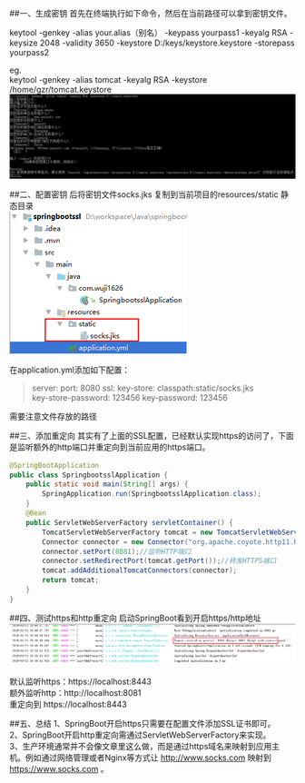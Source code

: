 ##一、生成密钥
首先在终端执行如下命令，然后在当前路径可以拿到密钥文件。

keytool -genkey -alias your.alias（别名） -keypass yourpass1 -keyalg RSA -keysize 2048 -validity 3650 -keystore D:/keys/keystore.keystore -storepass yourpass2

eg.  
keytool -genkey -alias tomcat -keyalg RSA -keystore /home/gzr/tomcat.keystore  
![](img/springbootssl02.png)  


##二、配置密钥
后将密钥文件socks.jks 复制到当前项目的resources/static 静态目录  
![](img/springbootssl01.png)  

在application.yml添加如下配置：
>server:
 port: 8080
 ssl:
 key-store: classpath:static/socks.jks  
 key-store-password: 123456
 key-password: 123456
 
需要注意文件存放的路径  

##三、添加重定向
其实有了上面的SSL配置，已经默认实现https的访问了，下面是监听额外的http端口并重定向到当前应用的https端口。 
~~~java
@SpringBootApplication
public class SpringbootsslApplication {
	public static void main(String[] args) {
		SpringApplication.run(SpringbootsslApplication.class);
	}
	@Bean
	public ServletWebServerFactory servletContainer() {
		TomcatServletWebServerFactory tomcat = new TomcatServletWebServerFactory();
		Connector connector = new Connector("org.apache.coyote.http11.Http11NioProtocol");
		connector.setPort(8081);//监听HTTP端口
		connector.setRedirectPort(tomcat.getPort());//转发HTTPS端口
		tomcat.addAdditionalTomcatConnectors(connector);
		return tomcat;
	}
}
~~~

##四、测试https和http重定向
启动SpringBoot看到开启https/http地址  
![](img/springbootssl03.png)  

默认监听https：https://localhost:8443  
额外监听http：http://localhost:8081  
重定向到 https://localhost:8443  

##五、总结
1、SpringBoot开启https只需要在配置文件添加SSL证书即可。  
2、SpringBoot开启http重定向需通过ServletWebServerFactory来实现。  
3、生产环境通常并不会像文章里这么做，而是通过https域名来映射到应用主机。例如通过网络管理或者Nginx等方式让 http://www.socks.com 映射到 https://www.socks.com 。  
	
